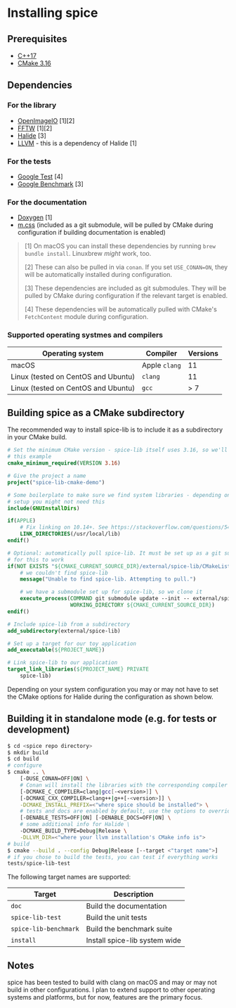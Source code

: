 # Installing spice

## Prerequisites

- [C++17](https://en.cppreference.com/w/cpp/compiler_support)
- [CMake 3.16](https://cmake.org/)

## Dependencies

### For the library

- [OpenImageIO](https://github.com/OpenImageIO/oiio) [1][2]
- [FFTW](http://fftw.org/) [1][2]
- [Halide](https://halide-lang.org/) [3]
- [LLVM](http://llvm.org/) - this is a dependency of Halide [1]

### For the tests

- [Google Test](https://github.com/google/googletest) [4]
- [Google Benchmark](https://github.com/google/benchmark) [3]

### For the documentation

- [Doxygen](http://www.doxygen.nl/) [1]
- [m.css](https://github.com/mosra/m.css) (included as a git submodule, will be pulled by CMake during configuration if building documentation is enabled)

> [1] On macOS you can install these dependencies by running `brew bundle install`. Linuxbrew _might_ work, too.
>
> [2] These can also be pulled in via `conan`. If you set `USE_CONAN=ON`, they will be automatically installed during configuration.
>
> [3] These dependencies are included as git submodules. They will be pulled by CMake during configuration if the relevant target is enabled.
>
> [4] These dependencies will be automatically pulled with CMake's `FetchContent` module during configuration.

### Supported operating systmes and compilers

| Operating system | Compiler | Versions |
| --- | --- | --- |
| macOS | Apple `clang` | 11 |
| Linux (tested on CentOS and Ubuntu) | `clang` | 11 |
| Linux (tested on CentOS and Ubuntu) | `gcc` | > 7 |

## Building spice as a CMake subdirectory

The recommended way to install spice-lib is to include it as a subdirectory in your CMake build.

```CMake
# Set the minimum CMake version - spice-lib itself uses 3.16, so we'll follow
# this example
cmake_minimum_required(VERSION 3.16)

# Give the project a name
project("spice-lib-cmake-demo")

# Some boilerplate to make sure we find system libraries - depending on your
# setup you might not need this
include(GNUInstallDirs)

if(APPLE)
    # Fix linking on 10.14+. See https://stackoverflow.com/questions/54068035
    LINK_DIRECTORIES(/usr/local/lib)
endif()

# Optional: automatically pull spice-lib. It must be set up as a git submodule
# for this to work
if(NOT EXISTS "${CMAKE_CURRENT_SOURCE_DIR}/external/spice-lib/CMakeLists.txt")
    # we couldn't find spice-lib
    message("Unable to find spice-lib. Attempting to pull.")

    # we have a submodule set up for spice-lib, so we clone it
    execute_process(COMMAND git submodule update --init -- external/spice-lib
                    WORKING_DIRECTORY ${CMAKE_CURRENT_SOURCE_DIR})
endif()

# Include spice-lib from a subdirectory
add_subdirectory(external/spice-lib)

# Set up a target for our toy application
add_executable(${PROJECT_NAME})

# Link spice-lib to our application
target_link_libraries(${PROJECT_NAME} PRIVATE
    spice-lib)
```

Depending on your system configuration you may or may not have to set the CMake options for Halide during the configuration as shown below.

## Building it in standalone mode (e.g. for tests or development)

```bash
$ cd <spice repo directory>
$ mkdir build
$ cd build
# configure
$ cmake .. \
    [-DUSE_CONAN=OFF|ON] \
    # Conan will install the libraries with the corresponding compiler \
    [-DCMAKE_C_COMPILER=clang|gcc[-<version>]] \
    [-DCMAKE_CXX_COMPILER=clang++|g++[-<version>]] \
    -DCMAKE_INSTALL_PREFIX=<"where spice should be installed"> \
    # tests and docs are enabled by default, use the options to override this \
    [-DENABLE_TESTS=OFF|ON] [-DENABLE_DOCS=OFF|ON] \
    # some additional info for Halide \
    -DCMAKE_BUILD_TYPE=Debug|Release \
    -DLLVM_DIR=<"where your llvm installation's CMake info is">
# build
$ cmake --build . --config Debug|Release [--target <"target name">]
# if you chose to build the tests, you can test if everything works
tests/spice-lib-test
```
The following target names are supported:

| Target | Description |
| --- | --- |
| `doc` | Build the documentation |
| `spice-lib-test` | Build the unit tests |
| `spice-lib-benchmark` | Build the benchmark suite |
| `install` | Install spice-lib system wide |


## Notes

spice has been tested to build with clang on macOS and may or may not build in other configurations. I plan to extend support to other operating systems and platforms, but for now, features are the primary focus.